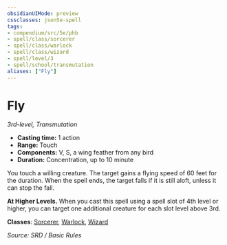 ```yaml
---
obsidianUIMode: preview
cssclasses: json5e-spell
tags:
- compendium/src/5e/phb
- spell/class/sorcerer
- spell/class/warlock
- spell/class/wizard
- spell/level/3
- spell/school/transmutation
aliases: ["Fly"]
---
```

# Fly
*3rd-level, Transmutation*  

- **Casting time:** 1 action
- **Range:** Touch
- **Components:** V, S, a wing feather from any bird
- **Duration:** Concentration, up to 10 minute

You touch a willing creature. The target gains a flying speed of 60 feet for the duration. When the spell ends, the target falls if it is still aloft, unless it can stop the fall.

**At Higher Levels.** When you cast this spell using a spell slot of 4th level or higher, you can target one additional creature for each slot level above 3rd.

**Classes**: [Sorcerer](sorcerer.md), [Warlock](warlock.md), [Wizard](wizard.md)

*Source: SRD / Basic Rules*